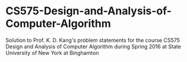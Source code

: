 # CS575-Design-and-Analysis-of-Computer-Algorithm

Solution to Prof. K. D. Kang's problem statements for the course CS575 Design and Analysis of Computer Algorithm during Spring 2016 at State University of New York at Binghamton
